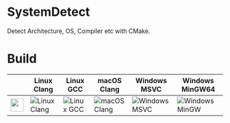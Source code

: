 # SystemDetect

Detect Architecture, OS, Compiler etc with CMake.

# Build

|                   | Linux Clang       | Linux GCC         | macOS Clang       | Windows MSVC      | Windows MinGW64      |
|-------------------|-------------------|-------------------|-------------------|-------------------|----------------------|
|<img src="https://github.githubassets.com/images/modules/logos_page/GitHub-Mark.png" width="30" height="30">| ![Linux Clang](https://github.com/flagarde/SystemDetect/workflows/Linux%20Clang/badge.svg) | ![Linux GCC](https://github.com/flagarde/SystemDetect/workflows/Linux%20GCC/badge.svg) | ![macOS Clang](https://github.com/flagarde/SystemDetect/workflows/macOS/badge.svg) | ![Windows MSVC](https://github.com/flagarde/SystemDetect/workflows/Windows%20MSVC/badge.svg)  | ![Windows MinGW](https://github.com/flagarde/SystemDetect/workflows/Windows%20MinGW/badge.svg) |
